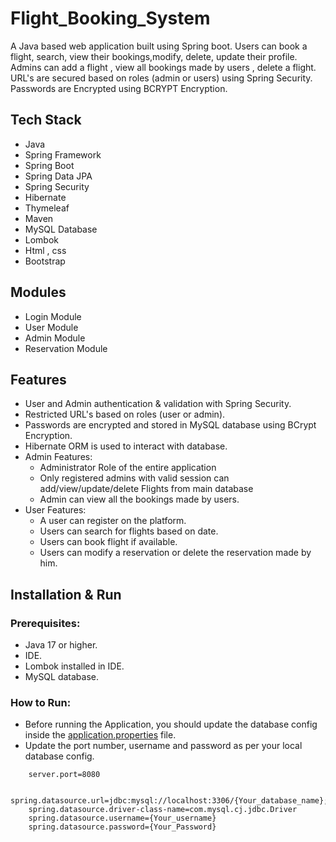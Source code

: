# Flight_Booking_System
A Java based web application built using Spring boot. Users can book a flight, search, view their bookings,modify, delete, update their profile. Admins can add a flight , view all bookings made by users , delete a flight. URL's are secured based on roles (admin or users) using Spring Security. Passwords are Encrypted using BCRYPT Encryption.

## Tech Stack

* Java
* Spring Framework
* Spring Boot
* Spring Data JPA
* Spring Security
* Hibernate
* Thymeleaf
* Maven
* MySQL Database
* Lombok
* Html , css
* Bootstrap

## Modules

* Login Module
* User Module
* Admin Module
* Reservation Module

## Features

* User and Admin authentication & validation with Spring Security.
* Restricted URL's based on roles (user or admin).
* Passwords are encrypted and stored in MySQL database using BCrypt Encryption.
* Hibernate ORM is used to interact with database.
* Admin Features:
    * Administrator Role of the entire application
    * Only registered admins with valid session can add/view/update/delete Flights from main database
    * Admin can view all the bookings made by users.
* User Features:
    * A user can register on the platform.
    * Users can search for flights based on date.
    * Users can book flight if available.
    * Users can modify a reservation or delete the reservation made by him.    


## Installation & Run
### Prerequisites:
* Java 17 or higher.
* IDE.
* Lombok installed in IDE.
* MySQL database.

### How to Run:

* Before running the Application, you should update the database config inside the [application.properties](https://github.com/Pramod082002/Flight_Booking_System/blob/main/src/main/resources/application.properties) file. 
* Update the port number, username and password as per your local database config.

```
    server.port=8080

    spring.datasource.url=jdbc:mysql://localhost:3306/{Your_database_name};
    spring.datasource.driver-class-name=com.mysql.cj.jdbc.Driver
    spring.datasource.username={Your_username}
    spring.datasource.password={Your_Password}

```






